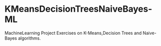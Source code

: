 # KMeansDecisionTreesNaiveBayes-ML
MachineLearning Project Exercises on K-Means,Decision Trees and Naive-Bayes algorithms.
